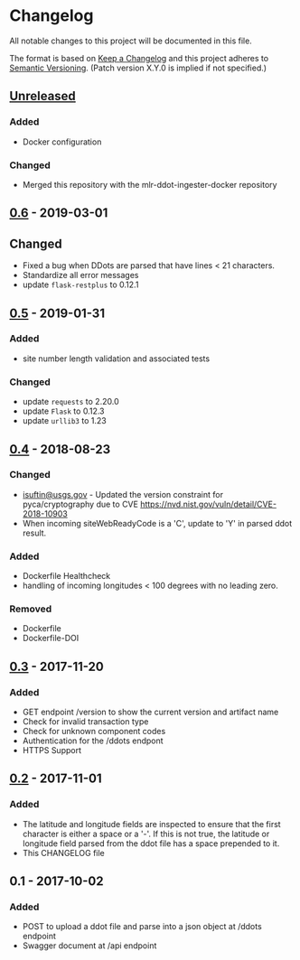 # Changelog
All notable changes to this project will be documented in this file.

The format is based on [Keep a Changelog](http://keepachangelog.com/en/1.0.0/)
and this project adheres to [Semantic Versioning](http://semver.org/spec/v2.0.0.html). (Patch version X.Y.0 is implied if not specified.)

## [Unreleased]
### Added
- Docker configuration

### Changed
- Merged this repository with the mlr-ddot-ingester-docker repository

## [0.6] - 2019-03-01
## Changed
- Fixed a bug when DDots are parsed that have lines < 21 characters. 
- Standardize all error messages
- update `flask-restplus` to 0.12.1

## [0.5] - 2019-01-31
### Added
- site number length validation and associated tests

### Changed
- update `requests` to 2.20.0
- update `Flask` to 0.12.3
- update `urllib3` to 1.23

## [0.4] - 2018-08-23
### Changed
- isuftin@usgs.gov - Updated the version constraint for pyca/cryptography due to
CVE https://nvd.nist.gov/vuln/detail/CVE-2018-10903
- When incoming siteWebReadyCode is a 'C', update to 'Y' in parsed ddot result.

### Added
- Dockerfile Healthcheck
- handling of incoming longitudes < 100 degrees with no leading zero.

### Removed
- Dockerfile
- Dockerfile-DOI

## [0.3] - 2017-11-20
### Added
- GET endpoint /version to show the current version and artifact name
- Check for invalid transaction type
- Check for unknown component codes
- Authentication for the /ddots endpont
- HTTPS Support

## [0.2] - 2017-11-01
### Added
- The latitude and longitude fields are inspected to ensure that the first character is either a space or a '-'. If this
is not true, the latitude or longitude field parsed from the ddot file has a space prepended to it.
- This CHANGELOG file

## 0.1 - 2017-10-02
### Added
- POST to upload a ddot file and parse into a json object at /ddots endpoint
- Swagger document at /api endpoint

[Unreleased]: https://github.com/USGS-CIDA/MLR-Ddot-Ingester/compare/MLR-Ddot-Ingester-0.6.0...master
[0.6]: https://github.com/USGS-CIDA/MLR-Ddot-Ingester/compare/MLR-Ddot-Ingester-0.5.0...MLR-Ddot-Ingester-0.6.0
[0.5]: https://github.com/USGS-CIDA/MLR-Ddot-Ingester/compare/MLR-Ddot-Ingester-0.4.0...MLR-Ddot-Ingester-0.5.0
[0.4]: https://github.com/USGS-CIDA/MLR-Ddot-Ingester/compare/MLR-Ddot-Ingester-0.3.0...MLR-Ddot-Ingester-0.4.0
[0.3]: https://github.com/USGS-CIDA/MLR-Ddot-Ingester/compare/MLR-Ddot-Ingester-0.2.0...MLR-Ddot-Ingester-0.3.0
[0.2]: https://github.com/USGS-CIDA/MLR-Ddot-Ingester/compare/MLR-Ddot-Ingester-0.1.0...MLR-Ddot-Ingester-0.2.0
